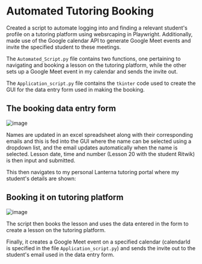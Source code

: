 # Automated Tutoring Booking

Created a script to automate logging into and finding a relevant student's profile on a tutoring platform using websrcaping in Playwright. Additionally, made use of the Google calendar API to generate Google Meet events and invite the specified student to these meetings.

The `Automated_Script.py` file contains two functions, one pertaining to navigating and booking a lesson on the tutoring platform, while the other sets up a Google Meet event in my calendar and sends the invite out. 

The `Application_script.py` file contains the `tkinter` code used to create the GUI for the data entry form used in making the booking.

## The booking data entry form

![image](https://github.com/user-attachments/assets/f792b46a-df22-4d16-b87c-7a74beee32af)

Names are updated in an excel spreadsheet along with their corresponding emails and this is fed into the GUI where the name can be selected using a dropdown list, and the email updates automatically when the name is selected. Lesson date, time and number (Lesson 20 with the student Ritwik) is then input and submitted.

This then navigates to my personal Lanterna tutoring portal where my student's details are shown:

## Booking it on tutoring platform

![image](https://github.com/user-attachments/assets/588913db-770b-4ebb-b67a-18adcf6b149a)

The script then books the lesson and uses the data entered in the form to create a lesson on the tutoring platform. 

Finally, it creates a Google Meet event on a specified calendar (calendarId is specified in the file `Application_script.py`) and sends the invite out to the student's email used in the data entry form.



